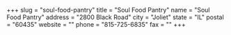+++
slug = "soul-food-pantry"
title = "Soul Food Pantry"
name = "Soul Food Pantry"
address = "2800 Black Road"
city = "Joliet"
state = "IL"
postal = "60435"
website = ""
phone = "815-725-6835"
fax = ""
+++

